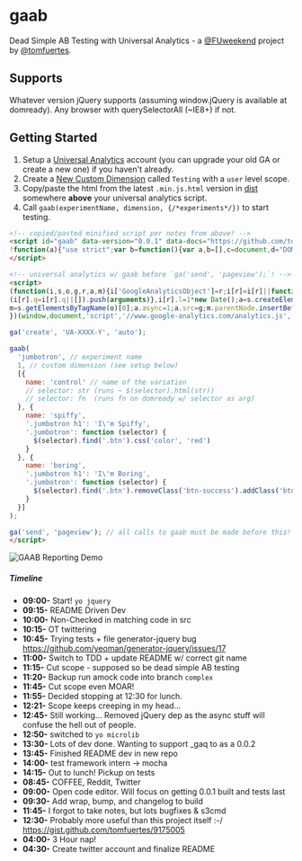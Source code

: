 # gaab

Dead Simple AB Testing with Universal Analytics - a [@FUweekend](https://twitter.com/fuweekend) project by [@tomfuertes](https://twitter.com/thisbetom).

## Supports

Whatever version jQuery supports (assuming window.jQuery is available at domready). Any browser with querySelectorAll (~IE8+) if not.

## Getting Started

1. Setup a [Universal Analytics](https://support.google.com/analytics/answer/2817075?hl=en) account (you can upgrade your old GA or create a new one) if you haven't already.
2. Create a [New Custom Dimension](https://support.google.com/analytics/answer/2709829?hl=en) called `Testing` with a `user` level scope.
3. Copy/paste the html from the latest `.min.js.html` version in [dist](./dist/) somewhere **above** your universal analytics script.
4. Call `gaab(experimentName, dimension, {/*experiments*/})` to start testing.

```html
<!-- copied/pasted minified script per notes from above! -->
<script id="gaab" data-version="0.0.1" data-docs="https://github.com/tomfuertes/gaab">
!function(a){"use strict";var b=function(){var a,b=[],c=document,d="DOMContentLoaded",e=/^loaded|^i|^c/.test(c.readyState);return e||c.addEventListener(d,a=function(){for(c.removeEventListener(d,a),e=1;a=b.shift();)a()}),function(a){e?a():b.push(a)}}();a.gaab=function(a,c,d){ga(function(e){var f=e.get("clientId"),g=parseFloat(f,10)%100/100,h=d[Math.floor(g*d.length)];ga("set","dimension"+c,a+": "+d.name);var i=function(a,b){return function(){"function"==typeof b?b(a):"undefined"!=typeof jQuery?jQuery(a).html(b):document.querySelectorAll(a).innerHTML=b}};for(var j in h)if(h.hasOwnProperty(j)&&"name"!==j){var k=h[j];b(i(j,k))}})}}(window);
</script>

<!-- universal analytics w/ gaab before `ga('send', 'pageview');`! -->
<script>
(function(i,s,o,g,r,a,m){i['GoogleAnalyticsObject']=r;i[r]=i[r]||function(){
(i[r].q=i[r].q||[]).push(arguments)},i[r].l=1*new Date();a=s.createElement(o),
m=s.getElementsByTagName(o)[0];a.async=1;a.src=g;m.parentNode.insertBefore(a,m)
})(window,document,'script','//www.google-analytics.com/analytics.js','ga');

ga('create', 'UA-XXXX-Y', 'auto');

gaab(
  'jumbotron', // experiment name
  1, // custom dimension (see setup below)
  [{
    name: 'control' // name of the variation
    // selector: str (runs ~ $(selector).html(str))
    // selector: fn  (runs fn on domready w/ selector as arg)
  }, {
    name: 'spiffy',
    '.jumbotron h1': 'I\'m Spiffy',
    '.jumbotron': function (selector) {
      $(selector).find('.btn').css('color', 'red')
    }
  }, {
    name: 'boring',
    '.jumbotron h1': 'I\'m Boring',
    '.jumbotron': function (selector) {
      $(selector).find('.btn').removeClass('btn-success').addClass('btn-default');
    }
  }]
);

ga('send', 'pageview'); // all calls to gaab must be made before this!
</script>
```

![GAAB Reporting Demo](http://i.imgur.com/pdLD9cW.gif)

##### Timeline
* **09:00-** Start! `yo jquery`
* **09:15-** README Driven Dev
* **10:00-** Non-Checked in matching code in src
* **10:15-** OT twittering
* **10:45-** Trying tests + file generator-jquery bug https://github.com/yeoman/generator-jquery/issues/17
* **11:00-** Switch to TDD + update README w/ correct git name
* **11:15-** Cut scope - supposed so be dead simple AB testing
* **11:20-** Backup run amock code into branch `complex`
* **11:45-** Cut scope even MOAR!
* **11:55-** Decided stopping at 12:30 for lunch.
* **12:21-** Scope keeps creeping in my head...
* **12:45-** Still working... Removed jQuery dep as the async stuff will confuse the hell out of people.
* **12:50-** switched to `yo microlib`
* **13:30-** Lots of dev done. Wanting to support _gaq to as a 0.0.2
* **13:45-** Finished README dev in new repo
* **14:00-** test framework intern -> mocha
* **14:15-** Out to lunch! Pickup on tests
* **08:45-** COFFEE, Reddit, Twitter
* **09:00-** Open code editor. Will focus on getting 0.0.1 built and tests last
* **09:30-** Add wrap, bump, and changelog to build
* **11:45-** I forgot to take notes, but lots bugfixes & s3cmd
* **12:30-** Probably more useful than this project itself :-/ https://gist.github.com/tomfuertes/9175005
* **04:00-** 3 Hour nap!
* **04:30-** Create twitter account and finalize README
